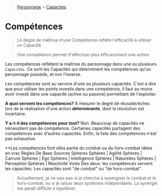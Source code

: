 > [Personnage](https://trello.com/c/j5txrEnh) > [Capacités](https://trello.com/c/EUJsvYrZ)

# Compétences

> Le degré de maîtrise d'une Compétence reflète l'efficacité à utiliser un Capacité 

> Une compétence permet d'effectuer plus efficacement une action

Les compétences reflètent la maîtrise du personnage dans une ou plusieurs `Capacités`.
Ce sont les Capacités qui déterminent les compétences qu'un personnage possède, et non l'inverse.

Les compétences sont au service d'une ou plusieurs capacités. C'est à dire que pour utiliser les points investis dans une compétence, il faut au moins avoir investi dans une capacité (active ou passive) permettant de l'exploiter. 

**A quoi servent les compétences?** A mesurer le degré de réussite/échec lors de la réalisation d'une action **déterminante**, dont la résolution est incertaine.

**Y a-t-il des compétences pour tout?** Non. Beaucoup de capacités ne nécessitent pas de compétence. Certaines capacités partagent des compétences avec d'autres capacités. Enfin, la liste des compétences n'est pas exhaustive. 

**Les compétences font elles partie du combat ou du hors-combat Idées en vrac Règles De Base Sources Spheres Sphères | Agilité Sphères | Carrure Sphères | Ego Sphères | Intelligence Sphères | Naturelles Sphères | Perception Sphères | Réactivité Voies Des deux: les compétences servent les capacités. Les capacités sont "de combat" ou "de hors-combat".

> Actuellement, je ne sais pas si je cherche à synergiser le combat et le hors-combat, ou si je laisse deux systèmes indépendants. La synergie me paraît difficile à équilibrer.
